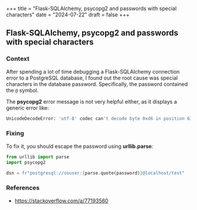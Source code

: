 +++
title = "Flask-SQLAlchemy, psycopg2 and passwords with special characters"
date = "2024-07-22"
draft = false
+++

## Flask-SQLAlchemy, psycopg2 and passwords with special characters

### Context

After spending a lot of time debugging a Flask-SQLAlchemy connection error to a PostgreSQL database, 
I found out the root cause was special characters in the database password. Specifically, the password contained the `@` symbol.

The **psycopg2** error message is not very helpful either, as it displays a generic error like:

```bash
UnicodeDecodeError: 'utf-8' codec can't decode byte 0xd6 in position 61: invalid continuation byte
```

### Fixing

To fix it, you should escape the password using **urllib.parse**:

```python
from urllib import parse
import psycopg2

dsn = fr"postgresql://souser:{parse.quote(password)}@localhost/test"
```

### References

* https://stackoverflow.com/a/77193560